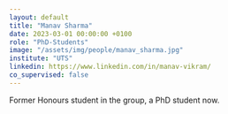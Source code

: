 ```yaml
---
layout: default
title: "Manav Sharma"
date: 2023-03-01 00:00:00 +0100
role: "PhD-Students"
image: "/assets/img/people/manav_sharma.jpg"
institute: "UTS"
linkedin: https://www.linkedin.com/in/manav-vikram/
co_supervised: false
---
```

Former Honours student in the group, a PhD student now.
